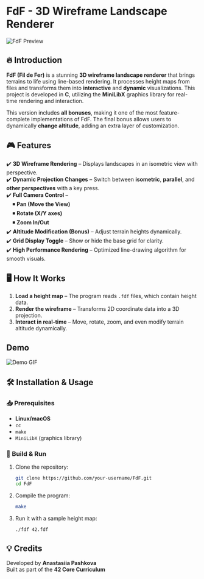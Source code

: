 # FdF - 3D Wireframe Landscape Renderer

![FdF Preview](https://private-user-images.githubusercontent.com/144660747/412892986-837dc704-c347-428f-a83a-6cfc85db032b.png?jwt=eyJhbGciOiJIUzI1NiIsInR5cCI6IkpXVCJ9.eyJpc3MiOiJnaXRodWIuY29tIiwiYXVkIjoicmF3LmdpdGh1YnVzZXJjb250ZW50LmNvbSIsImtleSI6ImtleTUiLCJleHAiOjE3Mzk0NTE0MTAsIm5iZiI6MTczOTQ1MTExMCwicGF0aCI6Ii8xNDQ2NjA3NDcvNDEyODkyOTg2LTgzN2RjNzA0LWMzNDctNDI4Zi1hODNhLTZjZmM4NWRiMDMyYi5wbmc_WC1BbXotQWxnb3JpdGhtPUFXUzQtSE1BQy1TSEEyNTYmWC1BbXotQ3JlZGVudGlhbD1BS0lBVkNPRFlMU0E1M1BRSzRaQSUyRjIwMjUwMjEzJTJGdXMtZWFzdC0xJTJGczMlMkZhd3M0X3JlcXVlc3QmWC1BbXotRGF0ZT0yMDI1MDIxM1QxMjUxNTBaJlgtQW16LUV4cGlyZXM9MzAwJlgtQW16LVNpZ25hdHVyZT0wZDJiNDk5ZWRmYjBmNjBkYmFlOTZhMDU0MjdlNDc5MGEzNTA0ZmE4ZTYyMzA5ODBjN2Y1YWEwOWZmYzQxYjhhJlgtQW16LVNpZ25lZEhlYWRlcnM9aG9zdCJ9.lsYHG9i62zFat_14735Uza5M6-NtgeXvwMevTBAzrGY)  

## 🔥 Introduction

**FdF (Fil de Fer)** is a stunning **3D wireframe landscape renderer** that brings terrains to life using line-based rendering. It processes height maps from files and transforms them into **interactive** and **dynamic** visualizations. This project is developed in **C**, utilizing the **MiniLibX** graphics library for real-time rendering and interaction.

This version includes **all bonuses**, making it one of the most feature-complete implementations of FdF. The final bonus allows users to dynamically **change altitude**, adding an extra layer of customization.

## 🎮 Features

✔️ **3D Wireframe Rendering** – Displays landscapes in an isometric view with perspective.  
✔️ **Dynamic Projection Changes** – Switch between **isometric**, **parallel**, and **other perspectives** with a key press.  
✔️ **Full Camera Control** –  
&nbsp; &nbsp; ◾ **Pan (Move the View)**  
&nbsp; &nbsp; ◾ **Rotate (X/Y axes)**  
&nbsp; &nbsp; ◾ **Zoom In/Out**  
✔️ **Altitude Modification (Bonus)** – Adjust terrain heights dynamically.  
✔️ **Grid Display Toggle** – Show or hide the base grid for clarity.  
✔️ **High Performance Rendering** – Optimized line-drawing algorithm for smooth visuals.  

## 🖥️ How It Works

1. **Load a height map** – The program reads `.fdf` files, which contain height data.
2. **Render the wireframe** – Transforms 2D coordinate data into a 3D projection.
3. **Interact in real-time** – Move, rotate, zoom, and even modify terrain altitude dynamically.

## Demo

![Demo GIF]([https://private-user-images.githubusercontent.com/144660747/412891778-e35d4b03-d6bc-4e57-a37b-99df9ad7cc85.gif?jwt=eyJhbGciOiJIUzI1NiIsInR5cCI6IkpXVCJ9.eyJpc3MiOiJnaXRodWIuY29tIiwiYXVkIjoicmF3LmdpdGh1YnVzZXJjb250ZW50LmNvbSIsImtleSI6ImtleTUiLCJleHAiOjE3Mzk0NTEyODQsIm5iZiI6MTczOTQ1MDk4NCwicGF0aCI6Ii8xNDQ2NjA3NDcvNDEyODkxNzc4LWUzNWQ0YjAzLWQ2YmMtNGU1Ny1hMzdiLTk5ZGY5YWQ3Y2M4NS5naWY_WC1BbXotQWxnb3JpdGhtPUFXUzQtSE1BQy1TSEEyNTYmWC1BbXotQ3JlZGVudGlhbD1BS0lBVkNPRFlMU0E1M1BRSzRaQSUyRjIwMjUwMjEzJTJGdXMtZWFzdC0xJTJGczMlMkZhd3M0X3JlcXVlc3QmWC1BbXotRGF0ZT0yMDI1MDIxM1QxMjQ5NDRaJlgtQW16LUV4cGlyZXM9MzAwJlgtQW16LVNpZ25hdHVyZT1kOWUwZTg3M2Y5ODAyZjVjYjlmOTlkYjc0ZDY1NzE0YTZlZjRiMjNiNzQ3ZWU1ZDcwMGIyNDA0MmQyYzlhNGZmJlgtQW16LVNpZ25lZEhlYWRlcnM9aG9zdCJ9.OEOqz44DAj7X8bZ8hb-L1Jfy6V2fVaeJC0tcqxlZ8BU](https://miro.medium.com/v2/resize:fit:1400/1*FROkGQ7V6HEGEeJxim0ZgA.gif))

## 🛠️ Installation & Usage

### 📥 Prerequisites

- **Linux/macOS**
- `cc`
- `make`
- `MiniLibX` (graphics library)

### 🚀 Build & Run

1. Clone the repository:  
   ```bash
   git clone https://github.com/your-username/FdF.git
   cd FdF
   ```
2. Compile the program:  
   ```bash
   make
   ```
3. Run it with a sample height map:  
   ```bash
   ./fdf 42.fdf
   ```

## 💡 Credits

Developed by **Anastasiia Pashkova**  
Built as part of the **42 Core Curriculum**  
